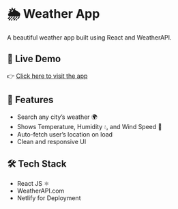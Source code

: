 # 🌦️ Weather App

A beautiful weather app built using React and WeatherAPI.

## 🚀 Live Demo

👉 [Click here to visit the app](https://reactweatherpp.netlify.app)

## 📌 Features

- Search any city’s weather 🌍
- Shows Temperature, Humidity 💧, and Wind Speed 💨
- Auto-fetch user’s location on load
- Clean and responsive UI

## 🛠️ Tech Stack

- React JS ⚛️
- WeatherAPI.com
- Netlify for Deployment
